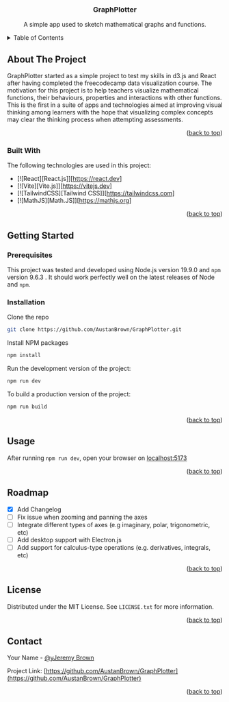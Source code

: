 <h3 align="center">GraphPlotter</h3>

  <p align="center">
    A simple app used to sketch mathematical graphs and functions. 
    <br />
  </p>
</div>



<!-- TABLE OF CONTENTS -->
<details>
  <summary>Table of Contents</summary>
  <ol>
    <li>
      <a href="#about-the-project">About The Project</a>
      <ul>
        <li><a href="#built-with">Technologies Used</a></li>
      </ul>
    </li>
    <li>
      <a href="#getting-started">Getting Started</a>
      <ul>
        <li><a href="#prerequisites">Prerequisites</a></li>
        <li><a href="#installation">Installation</a></li>
      </ul>
    </li>
    <li><a href="#usage">Usage</a></li>
    <li><a href="#roadmap">Roadmap</a></li>
    <li><a href="#contributing">Contributing</a></li>
    <li><a href="#license">License</a></li>
    <li><a href="#contact">Contact</a></li>
    <li><a href="#acknowledgments">Acknowledgments</a></li>
  </ol>
</details>

<!-- ABOUT THE PROJECT -->
## About The Project

GraphPlotter started as a simple project to test my skills in d3.js and React after having completed the freecodecamp data visualization course. The motivation for this project is to help teachers visualize mathematical functions, their behaviours, properties and interactions with other functions. This is the first in a suite of apps and technologies aimed at improving visual thinking among learners with the hope that visualizing complex concepts may clear the thinking process when attempting assessments. 

<p align="right">(<a href="#readme-top">back to top</a>)</p>



### Built With

The following technologies are used in this project: 

* [![React][React.js]][https://react.dev]
* [![Vite][Vite.js]][https://vitejs.dev]
* [![TailwindCSS][Tailwind CSS]][https://tailwindcss.com]
* [![MathJS][Math.JS]][https://mathjs.org]

<p align="right">(<a href="#readme-top">back to top</a>)</p>



<!-- GETTING STARTED -->
## Getting Started

### Prerequisites

This project was tested and developed using Node.js version 19.9.0 and ```npm``` version 9.6.3 . It should work perfectly well on the latest releases of Node and ```npm```.

### Installation

Clone the repo
   ```sh
   git clone https://github.com/AustanBrown/GraphPlotter.git
   ```
Install NPM packages
   ```sh
   npm install
   ```
Run the development version of the project: 
   ```sh
   npm run dev
   ```
To build a production version of the project:
   ```sh
   npm run build
   ```

<p align="right">(<a href="#readme-top">back to top</a>)</p>



<!-- USAGE EXAMPLES -->
## Usage

After running ```npm run dev```, open your browser on [localhost:5173](http://localhost:5173)

<p align="right">(<a href="#readme-top">back to top</a>)</p>



<!-- ROADMAP -->
## Roadmap

- [x] Add Changelog
- [ ] Fix issue when zooming and panning the axes
- [ ] Integrate different types of axes (e.g imaginary, polar, trigonometric, etc)
- [ ] Add desktop support with Electron.js
- [ ] Add support for calculus-type operations (e.g. derivatives, integrals, etc)

<p align="right">(<a href="#readme-top">back to top</a>)</p>

<!-- LICENSE -->
## License

Distributed under the MIT License. See `LICENSE.txt` for more information.

<p align="right">(<a href="#readme-top">back to top</a>)</p>



<!-- CONTACT -->
## Contact

Your Name - [@yJeremy Brown](https://twitter.com/JEREMYJAYBROWN)

Project Link: [https://github.com/AustanBrown/GraphPlotter](https://github.com/AustanBrown/GraphPlotter)

<p align="right">(<a href="#readme-top">back to top</a>)</p>


